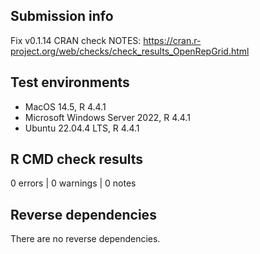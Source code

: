 ## Submission info

Fix v0.1.14 CRAN check NOTES: <https://cran.r-project.org/web/checks/check_results_OpenRepGrid.html>

## Test environments

* MacOS 14.5, R 4.4.1
* Microsoft Windows Server 2022, R 4.4.1
* Ubuntu 22.04.4 LTS, R 4.4.1

## R CMD check results

0 errors | 0 warnings | 0 notes

## Reverse dependencies

There are no reverse dependencies.

